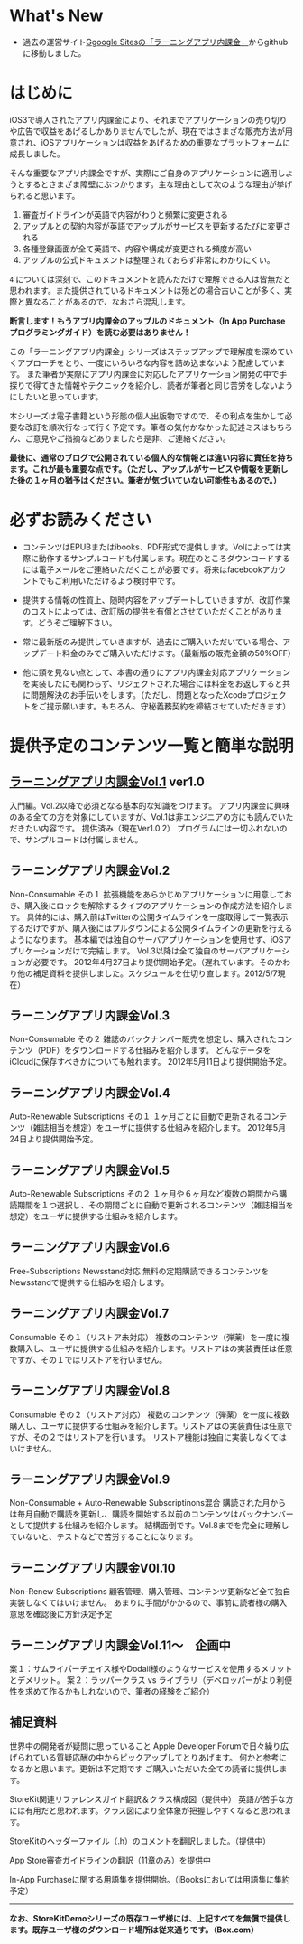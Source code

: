 
What's New
===========


* 過去の運営サイト[Ggoogle Sitesの「ラーニングアプリ内課金」](https://sites.google.com/site/learningiap/)からgithubに移動しました。


# はじめに

iOS3で導入されたアプリ内課金により、それまでアプリケーションの売り切りや広告で収益をあげるしかありませんでしたが、現在ではさまざな販売方法が用意され、iOSアプリケーションは収益をあげるための重要なプラットフォームに成長しました。

そんな重要なアプリ内課金ですが、実際にご自身のアプリケーションに適用しようとするとさまざま障壁にぶつかります。主な理由として次のような理由が挙げられると思います。

1. 審査ガイドラインが英語で内容がわりと頻繁に変更される
2. アップルとの契約内容が英語でアップルがサービスを更新するたびに変更される
3. 各種登録画面が全て英語で、内容や構成が変更される頻度が高い
4. アップルの公式ドキュメントは整理されておらず非常にわかりにくい。


`4` については深刻で、このドキュメントを読んだだけで理解できる人は皆無だと思われます。また提供されているドキュメントは殆どの場合古いことが多く、実際と異なることがあるので、なおさら混乱します。

**断言します！もうアプリ内課金のアップルのドキュメント（In App Purchase プログラミングガイド）を読む必要はありません！**

この「ラーニングアプリ内課金」シリーズはステップアップで理解度を深めていくアプローチをとり、一度にいろいろな内容を詰め込まないよう配慮しています。
また筆者が実際にアプリ内課金に対応したアプリケーション開発の中で手探りで得てきた情報やテクニックを紹介し、読者が筆者と同じ苦労をしないようにしたいと思っています。

本シリーズは電子書籍という形態の個人出版物ですので、その利点を生かして必要な改訂を順次行なって行く予定です。筆者の気付かなかった記述ミスはもちろん、ご意見やご指摘などありましたら是非、ご連絡ください。

**最後に、通常のブログで公開されている個人的な情報とは違い内容に責任を持ちます。これが最も重要な点です。（ただし、アップルがサービスや情報を更新した後の１ヶ月の猶予はください。筆者が気づいていない可能性もあるので。）**


必ずお読みください
==================

* コンテンツはEPUBまたはibooks、PDF形式で提供します。Volによっては実際に動作するサンプルコードも付属します。現在のところダウンロードするには電子メールをご連絡いただくことが必要です。将来はfacebookアカウントでもご利用いただけるよう検討中です。

* 提供する情報の性質上、随時内容をアップデートしていきますが、改訂作業のコストによっては、改訂版の提供を有償とさせていただくことがあります。どうぞご理解下さい。

* 常に最新版のみ提供していきますが、過去にご購入いただいている場合、アップデート料金のみでご購入いただけます。（最新版の販売金額の50%OFF）

* 他に類を見ない点として、本書の通りにアプリ内課金対応アプリケーションを実装したにも関わらず、リジェクトされた場合には料金をお返しすると共に問題解決のお手伝いをします。（ただし、問題となったXcodeプロジェクトをご提示願います。もちろん、守秘義務契約を締結させていただきます）



提供予定のコンテンツ一覧と簡単な説明
====================================


## [ラーニングアプリ内課金Vol.1](https://github.com/naokits/Learning-In-App-Purchase/wiki/ラーニングアプリ内課金Vol.1) ver1.0

入門編。Vol.2以降で必須となる基本的な知識をつけます。
アプリ内課金に興味のある全ての方を対象にしていますが、Vol.1は非エンジニアの方にも読んでいただきたい内容です。
提供済み（現在Ver1.0.2）
プログラムには一切ふれないので、サンプルコードは付属しません。

## ラーニングアプリ内課金Vol.2

Non-Consumable その１
拡張機能をあらかじめアプリケーションに用意しておき、購入後にロックを解除するタイプのアプリケーションの作成方法を紹介します。
     具体的には、購入前はTwitterの公開タイムラインを一度取得して一覧表示するだけですが、購入後にはプルダウンによる公開タイムラインの更新を行えるようになります。
基本編では独自のサーバアプリケーションを使用せず、iOSアプリケーションだけで完結します。
Vol.3以降は全て独自のサーバアプリケーションが必要です。
2012年4月27日より提供開始予定。（遅れています。そのかわり他の補足資料を提供しました。スケジュールを仕切り直します。2012/5/7現在）

## ラーニングアプリ内課金Vol.3

Non-Consumable その２
雑誌のバックナンバー販売を想定し、購入されたコンテンツ（PDF）をダウンロードする仕組みを紹介します。
どんなデータをiCloudに保存すべきかについても触れます。
2012年5月11日より提供開始予定。

## ラーニングアプリ内課金Vol.4

Auto-Renewable Subscriptions その１
１ヶ月ごとに自動で更新されるコンテンツ（雑誌相当を想定）をユーザに提供する仕組みを紹介します。
2012年5月24日より提供開始予定。

## ラーニングアプリ内課金Vol.5

Auto-Renewable Subscriptions その２
１ヶ月や６ヶ月など複数の期間から購読期間を１つ選択し、その期間ごとに自動で更新されるコンテンツ（雑誌相当を想定）をユーザに提供する仕組みを紹介します。

## ラーニングアプリ内課金Vol.6

Free-Subscriptions Newsstand対応
無料の定期購読できるコンテンツをNewsstandで提供する仕組みを紹介します。

## ラーニングアプリ内課金Vol.7

Consumable その１（リストア未対応）
複数のコンテンツ（弾薬）を一度に複数購入し、ユーザに提供する仕組みを紹介します。リストアはの実装責任は任意ですが、その１ではリストアを行いません。

## ラーニングアプリ内課金Vol.8

Consumable その２（リストア対応）
複数のコンテンツ（弾薬）を一度に複数購入し、ユーザに提供する仕組みを紹介します。リストアはの実装責任は任意ですが、その２ではリストアを行います。
リストア機能は独自に実装しなくてはいけません。

## ラーニングアプリ内課金Vol.9

Non-Consumable + Auto-Renewable Subscriptinons混合
購読された月からは毎月自動で購読を更新し、購読を開始する以前のコンテンツはバックナンバーとして提供する仕組みを紹介します。
結構面倒です。Vol.8までを完全に理解していないと、テストなどで苦労することになります。

## ラーニングアプリ内課金V0l.10

Non-Renew Subscriptions
顧客管理、購入管理、コンテンツ更新など全て独自実装しなくてはいけません。
あまりに手間がかかるので、事前に読者様の購入意思を確認後に方針決定予定

## ラーニングアプリ内課金Vol.11〜　企画中

案１：サムライパーチェイス様やDodaii様のようなサービスを使用するメリットとデメリット。
案２：ラッパークラス vs ライブラリ（デベロッパーがより利便性を求めて作るかもしれないので、筆者の経験をご紹介）

## 補足資料

世界中の開発者が疑問に思っていること
Apple Developer Forumで日々繰り広げられている質疑応酬の中からピックアップしてとりあげます。
何かと参考になるかと思います。更新は不定期です
ご購入いただいた全ての読者に提供します。

StoreKit関連リファレンスガイド翻訳＆クラス構成図（提供中）
英語が苦手な方には有用だと思われます。クラス図により全体象が把握しやすくなると思われます。

StoreKitのヘッダーファイル（.h）のコメントを翻訳しました。（提供中）

App Store審査ガイドラインの翻訳（11章のみ）を提供中

In-App Purchaseに関する用語集を提供開始。（iBooksにおいては用語集に集約予定）

----

**なお、StoreKitDemoシリーズの既存ユーザ様には、上記すべてを無償で提供します。既存ユーザ様のダウンロード場所は従来通りです。（Box.com）**



